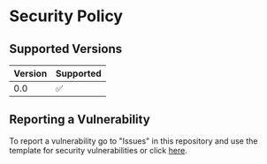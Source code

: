 # Security Policy

## Supported Versions

| Version | Supported          |
| ------- | ------------------ |
|   0.0   | :white_check_mark: |

## Reporting a Vulnerability

To report a vulnerability go to "Issues" in this repository and use the template for security vulnerabilities or click [here](https://github.com/JoelTapiaSalvador/Project-Acrot/issues/new?assignees=JoelTapiaSalvador&labels=Vulnerability&projects=&template=security-vulnerability.md&title=%5BVUL%5D).
